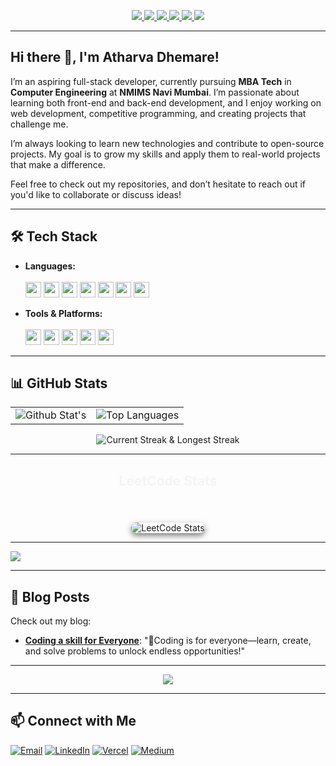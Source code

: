<!-- NAVIGATION BAR -->
<p align="center">
  <a href="#about-me">
    <img src="https://img.shields.io/badge/About%20Me-007BFF?style=for-the-badge&logo=readme&logoColor=white" />
  </a>
  <a href="#tech-stack">
    <img src="https://img.shields.io/badge/Tech%20Stack-28A745?style=for-the-badge&logo=server&logoColor=white" />
  </a>
  <a href="#github-stats">
    <img src="https://img.shields.io/badge/GitHub%20Stats-6F42C1?style=for-the-badge&logo=github&logoColor=white" />
  </a>
  <a href="#leetcode-stats">
    <img src="https://img.shields.io/badge/LeetCode%20Stats-F59E0B?style=for-the-badge&logo=leetcode&logoColor=white" />
  </a>
  <a href="#blog-posts">
    <img src="https://img.shields.io/badge/Blog%20Posts-FFC107?style=for-the-badge&logo=medium&logoColor=black" />
  </a>
  <a href="#contact">
    <img src="https://img.shields.io/badge/Contact-DC3545?style=for-the-badge&logo=gmail&logoColor=white" />
  </a>
</p>

---

<h2 id="about-me">Hi there 👋, I'm Atharva Dhemare!</h2>

I’m an aspiring full-stack developer, currently pursuing **MBA Tech** in **Computer Engineering** at **NMIMS Navi Mumbai**. I’m passionate about learning both front-end and back-end development, and I enjoy working on web development, competitive programming, and creating projects that challenge me.

I’m always looking to learn new technologies and contribute to open-source projects. My goal is to grow my skills and apply them to real-world projects that make a difference.

Feel free to check out my repositories, and don’t hesitate to reach out if you'd like to collaborate or discuss ideas!

---

<h2 id="tech-stack">🛠️ Tech Stack</h2>

- **Languages:**
  <br>  
  <img src="https://img.shields.io/badge/-HTML5-E34F26?logo=html5&logoColor=white" height="25"> 
  <img src="https://img.shields.io/badge/-CSS3-1572B6?logo=css3&logoColor=white" height="25"> 
  <img src="https://img.shields.io/badge/-JavaScript-F7DF1E?logo=javascript&logoColor=black" height="25"> 
  <img src="https://img.shields.io/badge/-Python-3776AB?logo=python&logoColor=white" height="25"> 
  <img src="https://img.shields.io/badge/-C++-00599C?logo=c%2B%2B&logoColor=white" height="25"> 
  <img src="https://img.shields.io/badge/-Java-007396?logo=java&logoColor=white" height="25">
  <img src="https://img.shields.io/badge/-MySQL-4479A1?logo=mysql&logoColor=white" height="25">

- **Tools & Platforms:**
  <br>  
  <img src="https://img.shields.io/badge/-Visual%20Studio%20Code-007ACC?logo=visual-studio-code&logoColor=white" height="25"> 
  <img src="https://img.shields.io/badge/-PyCharm-000000?logo=pycharm&logoColor=white" height="25">
  <img src="https://img.shields.io/badge/-MySQL%20Workbench-007396?logo=mysql&logoColor=white" height="25">
  <img src="https://img.shields.io/badge/-Git-F05032?logo=git&logoColor=white" height="25">
  <img src="https://img.shields.io/badge/-GitHub-181717?logo=github&logoColor=white" height="25">

---

<h2 id="github-stats">📊 GitHub Stats</h2>

<table style="border: none;" align="center">
  <tr>
    <td style="border: none;">
      <img src="https://github-readme-stats.vercel.app/api?username=AtharvaD1407&show_icons=true&count_private=true&theme=dark&hide_border=false" alt="Github Stat's" />
    </td>
    <td style="border: none;">
      <img src="https://github-readme-stats.vercel.app/api/top-langs/?username=AtharvaD1407&theme=dark&hide_border=false&include_all_commits=true&count_private=true&layout=compact" alt="Top Languages" />
    </td>
  </tr>
</table>

<p align="center">
  <img src="https://github-readme-streak-stats.herokuapp.com/?user=AtharvaD1407&theme=dark&hide_border=false" alt="Current Streak & Longest Streak" />
</p>

---

<div align="center">
  <h2 style="color: #f4f4f4;" id="leetcode-stats">LeetCode Stats</h2>
  <br>
  <div>
    <img src="https://leetcard.jacoblin.cool/Atharva69?theme=dark&font=Karma&ext=activity" alt="LeetCode Stats" style="border-radius: 10px; margin-top: 20px; box-shadow: 0 4px 10px rgba(0, 0, 0, 0.5);" />
  </div>
</div>

---

<img src="https://github-profile-trophy.vercel.app/?username=AtharvaD1407&theme=radical&no-frame=false&no-bg=true&margin-w=4">

---

<h2 id="blog-posts">📝 Blog Posts</h2>

Check out my blog:
- **[Coding a skill for Everyone](https://medium.com/@Atharva_Dhemare/coding-a-skill-for-everyone-c4f19b2e2ed2)**: "🌟Coding is for everyone—learn, create, and solve problems to unlock endless opportunities!"

---

<p align="center" style="margin: 0;">
  <img src="https://quotes-github-readme.vercel.app/api?type=horizontal&theme=radical">
</p>

---

<h2 id="contact">📫 Connect with Me</h2>

[![Email](https://img.shields.io/badge/-atharvadhemare@gmail.com-D14836?logo=gmail&logoColor=white)](mailto:atharvadhemare@gmail.com)
[![LinkedIn](https://img.shields.io/badge/-LinkedIn-0077B5?logo=linkedin&logoColor=white)](https://www.linkedin.com/in/atharva-dhemare/)
[![Vercel](https://img.shields.io/badge/Vercel-000000?style=flat&logo=vercel&logoColor=white)](https://vercel.com/atharvad1407)
[![Medium](https://img.shields.io/badge/-Medium-000000?logo=medium&logoColor=white)](https://medium.com/@Atharva-Dhemare)

